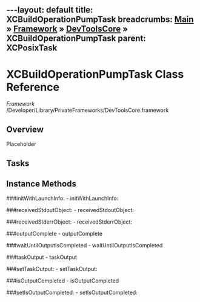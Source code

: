 ---layout: default
title: XCBuildOperationPumpTask
breadcrumbs: <a href="/index.html">Main</a> &raquo; <a href="/Frameworks.html">Framework</a> &raquo; <a href="/Frameworks/DevToolsCore.html">DevToolsCore</a> &raquo; XCBuildOperationPumpTask
parent: XCPosixTask 
---
# XCBuildOperationPumpTask Class Reference

*Framework* /Developer/Library/PrivateFrameworks/DevToolsCore.framework

## Overview

Placeholder

## Tasks

## Instance Methods

<a name="-initWithLaunchInfo:"></a>
###initWithLaunchInfo:
    - initWithLaunchInfo:

<a name="-receivedStdoutObject:"></a>
###receivedStdoutObject:
    - receivedStdoutObject:

<a name="-receivedStderrObject:"></a>
###receivedStderrObject:
    - receivedStderrObject:

<a name="-outputComplete"></a>
###outputComplete
    - outputComplete

<a name="-waitUntilOutputIsCompleted"></a>
###waitUntilOutputIsCompleted
    - waitUntilOutputIsCompleted

<a name="-taskOutput"></a>
###taskOutput
    - taskOutput

<a name="-setTaskOutput:"></a>
###setTaskOutput:
    - setTaskOutput:

<a name="-isOutputCompleted"></a>
###isOutputCompleted
    - isOutputCompleted

<a name="-setIsOutputCompleted:"></a>
###setIsOutputCompleted:
    - setIsOutputCompleted:

